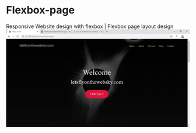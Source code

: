 # Flexbox-page
Responsive Website design with flexbox | Flexbox page layout design
![](img/screenshot.png)
